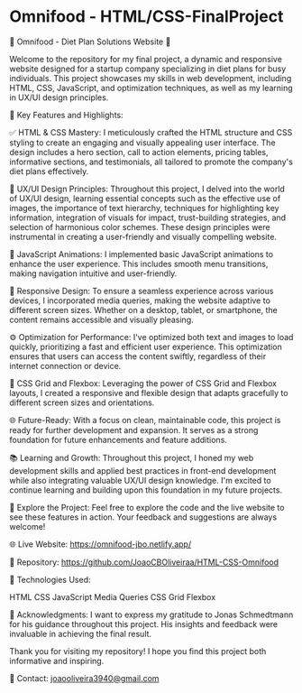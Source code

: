 # Omnifood - HTML/CSS-FinalProject

🌟 Omnifood - Diet Plan Solutions Website 🌟

Welcome to the repository for my final project, a dynamic and responsive website designed for a startup company specializing in diet plans for busy individuals. This project showcases my skills in web development, including HTML, CSS, JavaScript, and optimization techniques, as well as my learning in UX/UI design principles.


🔧 Key Features and Highlights:

✅ HTML & CSS Mastery: I meticulously crafted the HTML structure and CSS styling to create an engaging and visually appealing user interface. The design includes a hero section, call to action elements, pricing tables, informative sections, and testimonials, all tailored to promote the company's diet plans effectively.


🎨 UX/UI Design Principles: Throughout this project, I delved into the world of UX/UI design, learning essential concepts such as the effective use of images, the importance of text hierarchy, techniques for highlighting key information, integration of visuals for impact, trust-building strategies, and selection of harmonious color schemes. These design principles were instrumental in creating a user-friendly and visually compelling website.


🚀 JavaScript Animations: I implemented basic JavaScript animations to enhance the user experience. This includes smooth menu transitions, making navigation intuitive and user-friendly.


📱 Responsive Design: To ensure a seamless experience across various devices, I incorporated media queries, making the website adaptive to different screen sizes. Whether on a desktop, tablet, or smartphone, the content remains accessible and visually pleasing.


⚙️ Optimization for Performance: I've optimized both text and images to load quickly, prioritizing a fast and efficient user experience. This optimization ensures that users can access the content swiftly, regardless of their internet connection or device.


🎨 CSS Grid and Flexbox: Leveraging the power of CSS Grid and Flexbox layouts, I created a responsive and flexible design that adapts gracefully to different screen sizes and orientations.


🌐 Future-Ready: With a focus on clean, maintainable code, this project is ready for further development and expansion. It serves as a strong foundation for future enhancements and feature additions.


📚 Learning and Growth: Throughout this project, I honed my web development skills and applied best practices in front-end development while also integrating valuable UX/UI design knowledge. I'm excited to continue learning and building upon this foundation in my future projects.


🔗 Explore the Project: Feel free to explore the code and the live website to see these features in action. Your feedback and suggestions are always welcome!


🌐 Live Website: https://omnifood-jbo.netlify.app/


📁 Repository: https://github.com/JoaoCBOliveiraa/HTML-CSS-Omnifood


🚀 Technologies Used:

HTML
CSS
JavaScript
Media Queries
CSS Grid
Flexbox

🙏 Acknowledgments:
I want to express my gratitude to Jonas Schmedtmann for his guidance throughout this project. His insights and feedback were invaluable in achieving the final result.

Thank you for visiting my repository! I hope you find this project both informative and inspiring.

📧 Contact: joaooliveira3940@gmail.com
